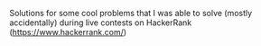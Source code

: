 Solutions for some cool problems that I was able to solve (mostly accidentally) during live contests on HackerRank (https://www.hackerrank.com/)